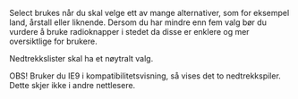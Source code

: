 Select brukes når du skal velge ett av mange alternativer, som for eksempel land, årstall eller liknende. Dersom du har mindre enn fem valg bør du vurdere å bruke radioknapper i stedet da disse er enklere og mer oversiktlige for brukere. 

Nedtrekkslister skal ha et nøytralt valg.

OBS! Bruker du IE9 i kompatibilitetsvisning, så vises det to nedtrekkspiler. Dette skjer ikke i andre nettlesere.
